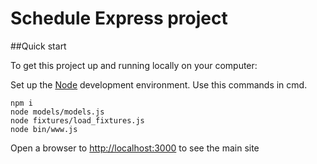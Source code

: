 # Schedule Express project

##Quick start

To get this project up and running locally on your computer:

Set up the [Node](https://nodejs.org/en/) development environment.
Use this commands in cmd.

```
npm i
node models/models.js
node fixtures/load_fixtures.js
node bin/www.js
```

Open a browser to [http://localhost:3000](http://localhost:3000) to see the main site